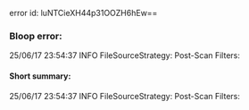 error id: luNTCieXH44p31OOZH6hEw==
### Bloop error:

25/06/17 23:54:37 INFO FileSourceStrategy: Post-Scan Filters:
#### Short summary: 

25/06/17 23:54:37 INFO FileSourceStrategy: Post-Scan Filters:
